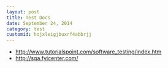 ```yaml
---
layout: post
title: Test Docs
date: September 24, 2014
category: test
customid: hojxleigjbuxrf4abbrjj
---
```


- http://www.tutorialspoint.com/software_testing/index.htm
- http://sqa.fyicenter.com/
